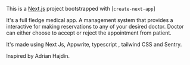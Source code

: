 This is a [Next.js](https://nextjs.org/) project bootstrapped with [`create-next-app`]

It's a full fledge medical app. A management system that provides a interactive for making reservations to any of your desired doctor. Doctor can either choose to accept or reject the appointment from patient.

It's made using Next Js, Appwrite, typescript , tailwind CSS and Sentry. 

Inspired by Adrian Hajdin.